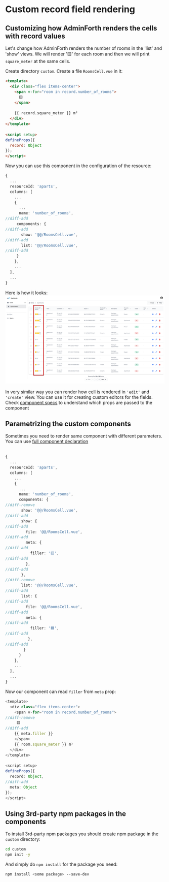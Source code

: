 # Custom record field rendering

## Customizing how AdminForth renders the cells with record values

Let's change how AdminForth renders the number of rooms in the 'list' and 'show' views.
We will render '🟨' for each room and then we will print `square_meter` at the same cells.

Create directory `custom`. Create a file `RoomsCell.vue` in it:

```html title='./custom/RoomsCell.vue'
<template>
  <div class="flex items-center">
    <span v-for="room in record.number_of_rooms">
      🟨
    </span>
      
    {{ record.square_meter }} m²
  </div>
</template>

<script setup>
defineProps({
  record: Object
});
</script>
```

Now you can use this component in the configuration of the resource:

```ts title='./resources/apartments.ts'
{
  ...
  resourceId: 'aparts',
  columns: [
    ...
    {
      ...
      name: 'number_of_rooms',
//diff-add
     components: {
//diff-add
       show: '@@/RoomsCell.vue',
//diff-add
       list: '@@/RoomsCell.vue',
//diff-add
     }
    },
    ...
  ],
  ...
}
```
Here is how it looks:
![alt text](<Custom record field rendering.png>)

In very similar way you can render how cell is rendered in `'edit'` and `'create'` view. 
You can use it for creating custom editors for the fields. Check [component specs](/docs/api/types/AdminForthConfig/type-aliases/AdminForthFieldComponents#create) to understand which props are passed to the component

## Parametrizing the custom components

Sometimes you need to render same component with different parameters.
You can use [full component declaration](/docs/api/types/AdminForthConfig/type-aliases/AdminForthComponentDeclarationFull.md)


```ts title='./resources/apartments.ts'

{
  ...
  resourceId: 'aparts',
  columns: [
    ...
    {
      ...
      name: 'number_of_rooms',
      components: {
//diff-remove
       show: '@@/RoomsCell.vue',
//diff-add
       show: {
//diff-add
         file: '@@/RoomsCell.vue',
//diff-add
         meta: {
//diff-add
           filler: '🟨',
//diff-add
         },
//diff-add
       },
//diff-remove
       list: '@@/RoomsCell.vue',
//diff-add
       list: {
//diff-add
         file: '@@/RoomsCell.vue',
//diff-add
         meta: {
//diff-add
           filler: '🟦',
//diff-add
          },
//diff-add
        }
      }
    },
    ...
  ],
  ...
}
```

Now our component can read `filler` from `meta` prop:

```ts title='./custom/RoomsCell.vue'
<template>
  <div class="flex items-center">
    <span v-for="room in record.number_of_rooms">
//diff-remove
     🟨
//diff-add
    {{ meta.filler }}
    </span>
    {{ room.square_meter }} m²
  </div>
</template>

<script setup>
defineProps({
  record: Object,
//diff-add
  meta: Object
});
</script>
```

## Using 3rd-party npm packages in the components

To install 3rd-party npm packages you should create npm package in the `custom` directory:

```bash
cd custom
npm init -y
```

And simply do `npm install` for the package you need:

```bash
npm install <some package> --save-dev
```

